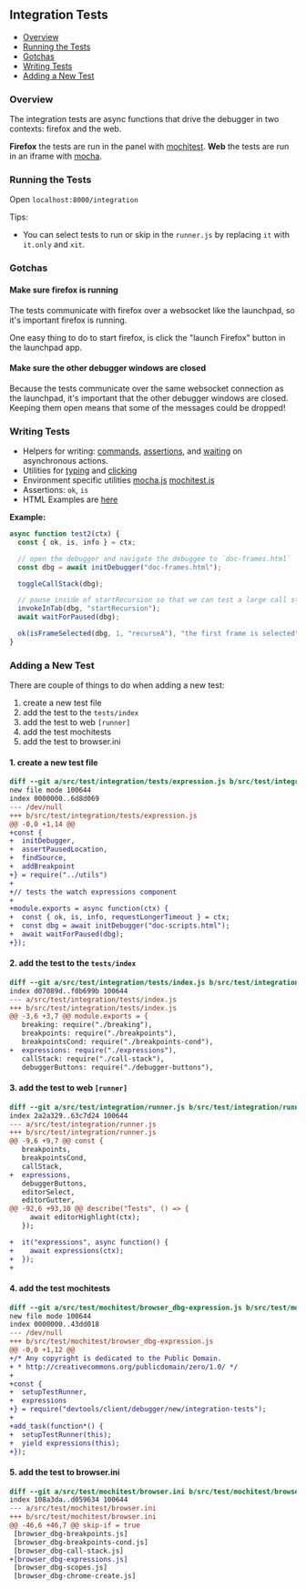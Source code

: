 ## Integration Tests

+ [Overview](#overview)
+ [Running the Tests](#running-the-tests)
+ [Gotchas](#gotchas)
+ [Writing Tests](#writing-tests)
+ [Adding a New Test](#adding-a-new-test)

### Overview

The integration tests are async functions that drive the debugger in two contexts: firefox and the web.

**Firefox** the tests are run in the panel with [mochitest].
**Web** the tests are run in an iframe with [mocha].

### Running the Tests

Open `localhost:8000/integration`

Tips:

* You can select tests to run or skip in the `runner.js` by replacing `it` with `it.only` and `xit`.

### Gotchas

#### Make sure firefox is running

The tests communicate with firefox over a websocket like the launchpad, so it's important firefox is running.

One easy thing to do to start firefox, is click the "launch Firefox" button in the launchpad app.

#### Make sure the other debugger windows are closed

Because the tests communicate over the same websocket connection as the launchpad, it's important that the other debugger windows are closed. Keeping them open means that some of the messages could be dropped!


### Writing Tests

* Helpers for writing: [commands], [assertions], and [waiting] on asynchronous actions.
* Utilities for [typing] and [clicking]
* Environment specific utilities [mocha.js] [mochitest.js]
* Assertions: `ok`, `is`
* HTML Examples are [here][examples-dir]

**Example:**

```js
async function test2(ctx) {
  const { ok, is, info } = ctx;

  // open the debugger and navigate the debuggee to `doc-frames.html`
  const dbg = await initDebugger("doc-frames.html");

  toggleCallStack(dbg);

  // pause inside of startRecursion so that we can test a large call stack
  invokeInTab(dbg, "startRecursion");
  await waitForPaused(dbg);

  ok(isFrameSelected(dbg, 1, "recurseA"), "the first frame is selected");
}
```

### Adding a New Test

There are couple of things to do when adding a new test:

1. create a new test file
2. add the test to the `tests/index`
3. add the test to web `[runner]`
4. add the test mochitests
5. add the test to browser.ini


#### 1. create a new test file

```diff
diff --git a/src/test/integration/tests/expression.js b/src/test/integration/tests/expression.js
new file mode 100644
index 0000000..6d8d069
--- /dev/null
+++ b/src/test/integration/tests/expression.js
@@ -0,0 +1,14 @@
+const {
+  initDebugger,
+  assertPausedLocation,
+  findSource,
+  addBreakpoint
+} = require("../utils")
+
+// tests the watch expressions component
+
+module.exports = async function(ctx) {
+  const { ok, is, info, requestLongerTimeout } = ctx;
+  const dbg = await initDebugger("doc-scripts.html");
+  await waitForPaused(dbg);
+});
```

#### 2. add the test to the `tests/index`

```diff
diff --git a/src/test/integration/tests/index.js b/src/test/integration/tests/index.js
index d07089d..f0b699b 100644
--- a/src/test/integration/tests/index.js
+++ b/src/test/integration/tests/index.js
@@ -3,6 +3,7 @@ module.exports = {
   breaking: require("./breaking"),
   breakpoints: require("./breakpoints"),
   breakpointsCond: require("./breakpoints-cond"),
+  expressions: require("./expressions"),
   callStack: require("./call-stack"),
   debuggerButtons: require("./debugger-buttons"),
```

#### 3. add the test to web `[runner]`

```diff
diff --git a/src/test/integration/runner.js b/src/test/integration/runner.js
index 2a2a329..63c7d24 100644
--- a/src/test/integration/runner.js
+++ b/src/test/integration/runner.js
@@ -9,6 +9,7 @@ const {
   breakpoints,
   breakpointsCond,
   callStack,
+  expressions,
   debuggerButtons,
   editorSelect,
   editorGutter,
@@ -92,6 +93,10 @@ describe("Tests", () => {
     await editorHighlight(ctx);
   });

+  it("expressions", async function() {
+    await expressions(ctx);
+  });
+
```

#### 4. add the test mochitests

```diff
diff --git a/src/test/mochitest/browser_dbg-expression.js b/src/test/mochitest/browser_dbg-expression.js
new file mode 100644
index 0000000..43dd018
--- /dev/null
+++ b/src/test/mochitest/browser_dbg-expression.js
@@ -0,0 +1,12 @@
+/* Any copyright is dedicated to the Public Domain.
+ * http://creativecommons.org/publicdomain/zero/1.0/ */
+
+const {
+  setupTestRunner,
+  expressions
+} = require("devtools/client/debugger/new/integration-tests");
+
+add_task(function*() {
+  setupTestRunner(this);
+  yield expressions(this);
+});
```

#### 5. add the test to browser.ini

```diff
diff --git a/src/test/mochitest/browser.ini b/src/test/mochitest/browser.ini
index 108a3da..d059634 100644
--- a/src/test/mochitest/browser.ini
+++ b/src/test/mochitest/browser.ini
@@ -46,6 +46,7 @@ skip-if = true
 [browser_dbg-breakpoints.js]
 [browser_dbg-breakpoints-cond.js]
 [browser_dbg-call-stack.js]
+[browser_dbg-expressions.js]
 [browser_dbg-scopes.js]
 [browser_dbg-chrome-create.js]
```


[commands]: ../src/test/integration/utils/commands.js
[waiting]: ../src/test/integration/utils/wait.js
[assertions]: ../src/test/integration/utils/assert.js
[typing]: ../src/test/integration/utils/type.js
[clicking]: ../src/test/integration/utils/mouse-events.js
[mocha.js]: ../src/test/integration/utils/mocha.js
[mochitest.js]: ../src/test/integration/utils/mochitest.js
[examples-dir]: ../src/test/mochitest/examples
[runner]: ../src/test/integration/runner.js


[mochitest]: https://developer.mozilla.org/en-US/docs/Mozilla/Projects/Mochitest
[mocha]: https://mochajs.org/

